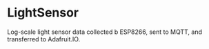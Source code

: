# LightSensor
Log-scale light sensor data collected b ESP8266, sent to MQTT, and transferred to Adafruit.IO.
